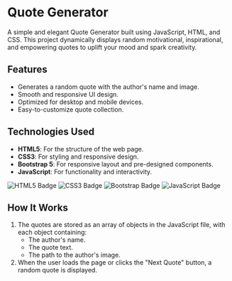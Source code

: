 # Quote Generator

A simple and elegant Quote Generator built using JavaScript, HTML, and CSS. This project dynamically displays random motivational, inspirational, and empowering quotes to uplift your mood and spark creativity.

## Features
- Generates a random quote with the author's name and image.
- Smooth and responsive UI design.
- Optimized for desktop and mobile devices.
- Easy-to-customize quote collection.

## Technologies Used
- **HTML5**: For the structure of the web page.
- **CSS3**: For styling and responsive design.
- **Bootstrap 5**: For responsive layout and pre-designed components.
- **JavaScript**: For functionality and interactivity.
  
![HTML5 Badge](https://img.shields.io/badge/HTML5-orange?logo=html5)
![CSS3 Badge](https://img.shields.io/badge/CSS3-blue?logo=css3)
![Bootstrap Badge](https://img.shields.io/badge/Bootstrap-purple?logo=bootstrap)
![JavaScript Badge](https://img.shields.io/badge/JavaScript-yellow?logo=javascript)

## How It Works
1. The quotes are stored as an array of objects in the JavaScript file, with each object containing:
   - The author's name.
   - The quote text.
   - The path to the author's image.
2. When the user loads the page or clicks the "Next Quote" button, a random quote is displayed.

